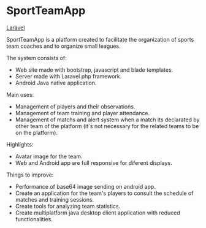 # SportTeamApp

[Laravel](https://github.com/laravel/laravel)

SportTeamApp is a platform created to facilitate the organization of sports team coaches and to organize small leagues.

The system consists of:

- Web site made with bootstrap, javascript and blade templates.
- Server made with Laravel php framework.
- Android Java native application.

Main uses:

- Management of players and their observations.
- Management of team training and player attendance.
- Management of matchs and alert system when a match its declarated by other team of the platform (it´s not necessary for the related teams to be on the platform).

Highlights:

- Avatar image for the team.
- Web and Android app are full responsive for diferent displays.

Things to improve:

- Performance of base64 image sending on android app.
- Create an application for the team's players to consult the schedule of matches and training sessions.
- Create tools for analyzing team statistics.
- Create multiplatform java desktop client application with reduced functionalities.
